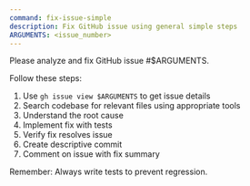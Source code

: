 ```yaml
---
command: fix-issue-simple
description: Fix GitHub issue using general simple steps
ARGUMENTS: <issue_number>
---
```


Please analyze and fix GitHub issue #$ARGUMENTS.

Follow these steps:

1. Use `gh issue view $ARGUMENTS` to get issue details
2. Search codebase for relevant files using appropriate tools
3. Understand the root cause
4. Implement fix with tests
5. Verify fix resolves issue
6. Create descriptive commit
7. Comment on issue with fix summary

Remember: Always write tests to prevent regression.
